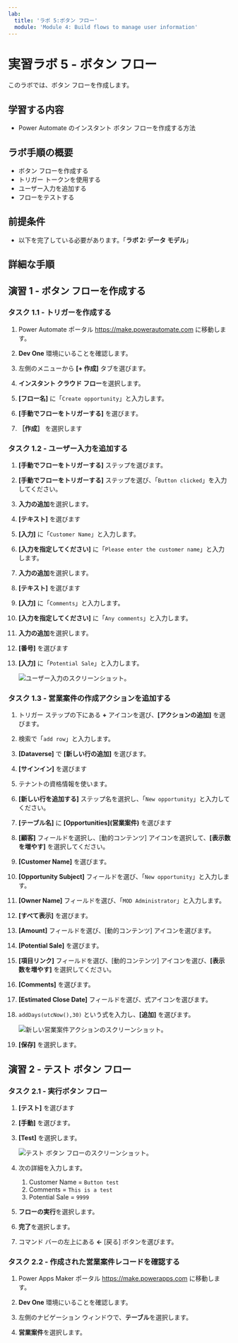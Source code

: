 ```yaml
---
lab:
  title: 'ラボ 5:ボタン フロー'
  module: 'Module 4: Build flows to manage user information'
---
```


# 実習ラボ 5 - ボタン フロー

このラボでは、ボタン フローを作成します。

## 学習する内容

- Power Automate のインスタント ボタン フローを作成する方法

## ラボ手順の概要

- ボタン フローを作成する
- トリガー トークンを使用する
- ユーザー入力を追加する
- フローをテストする
  
## 前提条件

- 以下を完了している必要があります。「**ラボ 2: データ モデル**」

## 詳細な手順

## 演習 1 - ボタン フローを作成する

### タスク 1.1 - トリガーを作成する

1. Power Automate ポータル <https://make.powerautomate.com> に移動します。

1. **Dev One** 環境にいることを確認します。

1. 左側のメニューから **[+ 作成]** タブを選びます。

1. **インスタント クラウド フロー**を選択します。

1. **[フロー名]** に「`Create opportunity`」と入力します。

1. **[手動でフローをトリガーする]** を選びます。

1. **［作成］** を選択します

### タスク 1.2 - ユーザー入力を追加する

1. **[手動でフローをトリガーする]** ステップを選びます。

1. **[手動でフローをトリガーする]** ステップを選び、「`Button clicked`」を入力してください。

1. **入力の追加**を選択します。

1. **[テキスト]** を選びます

1. **[入力]** に「`Customer Name`」と入力します。

1. **[入力を指定してください]** に「`Please enter the customer name`」と入力します。

1. **入力の追加**を選択します。

1. **[テキスト]** を選びます

1. **[入力]** に「`Comments`」と入力します。

1. **[入力を指定してください]** に「`Any comments`」と入力します。

1. **入力の追加**を選択します。

1. **[番号]** を選びます

1. **[入力]** に「`Potential Sale`」と入力します。

    ![ユーザー入力のスクリーンショット。](../media/user-input.png)

### タスク 1.3 - 営業案件の作成アクションを追加する

1. トリガー ステップの下にある **+** アイコンを選び、**[アクションの追加]** を選びます。

1. 検索で「`add row`」と入力します。

1. **[Dataverse]** で **[新しい行の追加]** を選びます。

1. **[サインイン]** を選びます

1. テナントの資格情報を使います。

1. **[新しい行を追加する]** ステップ名を選択し、「`New opportunity`」と入力してください。

1. **[テーブル名]** に **[Opportunities]\(営業案件\)** を選びます

1. **[顧客]** フィールドを選択し、[動的コンテンツ] アイコンを選択して、**[表示数を増やす]** を選択してください。

1. **[Customer Name]** を選びます。

1. **[Opportunity Subject]** フィールドを選び、「`New opportunity`」と入力します。

1. **[Owner Name]** フィールドを選び、「`MOD Administrator`」と入力します。

1. **[すべて表示]** を選びます。

1. **[Amount]** フィールドを選び、[動的コンテンツ] アイコンを選びます。

1. **[Potential Sale]** を選びます。

1. **[項目リンク]** フィールドを選び、[動的コンテンツ] アイコンを選び、**[表示数を増やす]** を選択してください。

1. **[Comments]** を選びます。

1. **[Estimated Close Date]** フィールドを選び、式アイコンを選びます。

1. `addDays(utcNow(),30)` という式を入力し、**[追加]** を選びます。

    ![新しい営業案件アクションのスクリーンショット。](../media/new-opportunity-action.png)

1. **[保存]** を選択します。

## 演習 2 - テスト ボタン フロー

### タスク 2.1 - 実行ボタン フロー

1. **[テスト]** を選びます

1. **[手動]** を選びます。

1. **[Test]** を選択します。

    ![テスト ボタン フローのスクリーンショット。](../media/user-input-test.png)

1. 次の詳細を入力します。

   1. Customer Name = `Button test`
   1. Comments = `This is a test`
   1. Potential Sale = `9999`

1. **フローの実行**を選択します。

1. **完了**を選択します。

1. コマンド バーの左上にある **<-** [戻る] ボタンを選びます。

### タスク 2.2 - 作成された営業案件レコードを確認する

1. Power Apps Maker ポータル <https://make.powerapps.com> に移動します。

1. **Dev One** 環境にいることを確認します。

1. 左側のナビゲーション ウィンドウで、**テーブル**を選択します。

1. **営業案件**を選択します。
